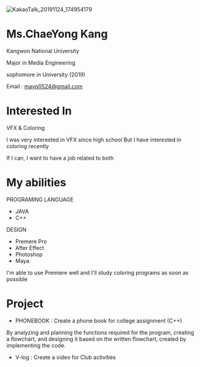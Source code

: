 ![KakaoTalk_20191124_174954179](https://user-images.githubusercontent.com/58070312/69492234-20455080-0ee3-11ea-9b7b-f71ba5981a32.jpg)



# Ms.ChaeYong Kang

Kangwon National University 

Major in Media Engineering

sophomore in University (2019)

Email : mayp0524@gmail.com 

# Interested In

 VFX & Coloring 
 
 I was very interested in VFX since high school
 But I have interested in coloring recently
 
 If I can, I want to have a job related to both 
 
# My abilities

PROGRAMING LANGUAGE
- JAVA
- C++

DESIGN
- Premere Pro 
- After Effect
- Photoshop
- Maya

I'm able to use Premiere well and I'll study coloring programs as soon as possible

# Project
- PHONEBOOK : Create a phone book for college assignment (C++)

By analyzing and planning the functions required for the program, creating a flowchart, and designing it based on the written flowchart,  created by implementing the code.

- V-log : Create a video for Club activities 









